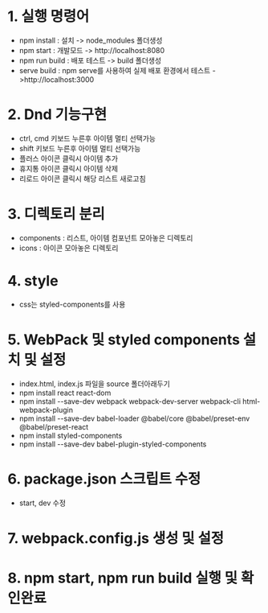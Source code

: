 # 1. 실행 명령어
- npm install : 설치 -> node_modules 폴더생성
- npm start : 개발모드 -> http://localhost:8080
- npm run build : 배포 테스트 -> build 폴더생성
- serve build : npm serve를 사용하여 실제 배포 환경에서 테스트 ->http://localhost:3000

# 2. Dnd 기능구현
- ctrl, cmd 키보드 누른후 아이템 멀티 선택가능
- shift 키보드 누른후 아이템 멀티 선택가능
- 플러스 아이콘 클릭시 아이템 추가
- 휴지통 아이콘 클릭시 아이템 삭제
- 리로드 아이콘 클릭시 해당 리스트 새로고침

# 3. 디렉토리 분리
- components : 리스트, 아이템 컴포넌트 모아놓은 디렉토리
- icons : 아이콘 모아놓은 디렉토리

# 4. style
- css는 styled-components를 사용

# 5. WebPack 및 styled components 설치 및 설정
- index.html, index.js 파일을 source 폴더아래두기
- npm install react react-dom
- npm install --save-dev webpack webpack-dev-server webpack-cli html-webpack-plugin
- npm install --save-dev babel-loader @babel/core @babel/preset-env @babel/preset-react
- npm install styled-components
- npm install --save-dev babel-plugin-styled-components

 
# 6. package.json 스크립트 수정
- start, dev 수정
  
# 7. webpack.config.js 생성 및 설정

# 8. npm start, npm run build 실행 및 확인완료
